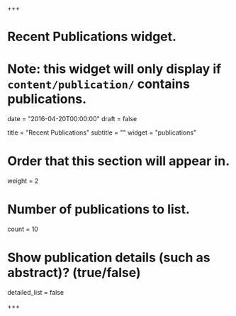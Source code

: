+++
# Recent Publications widget.
# Note: this widget will only display if `content/publication/` contains publications.

date = "2016-04-20T00:00:00"
draft = false

title = "Recent Publications"
subtitle = ""
widget = "publications"

# Order that this section will appear in.
weight = 2

# Number of publications to list.
count = 10

# Show publication details (such as abstract)? (true/false)
detailed_list = false

+++

